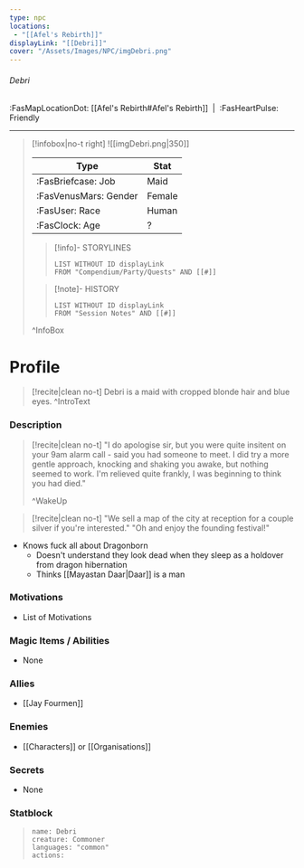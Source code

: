 ```yaml
---
type: npc
locations:
 - "[[Afel's Rebirth]]"
displayLink: "[[Debri]]"
cover: "/Assets/Images/NPC/imgDebri.png"
---
```

###### Debri
<span class="sub2">:FasMapLocationDot: [[Afel's Rebirth#Afel's Rebirth]]&nbsp;&nbsp;|&nbsp;&nbsp;:FasHeartPulse: Friendly </span>
___

> [!infobox|no-t right]
> ![[imgDebri.png|350]]
>
> | Type | Stat |
> | ---- | ---- |
> | :FasBriefcase: Job |  Maid |
> | :FasVenusMars: Gender | Female |
> | :FasUser: Race | Human |
> | :FasClock: Age | ? |
>
>> [!info]- STORYLINES
>>```dataview
>>LIST WITHOUT ID displayLink
>>FROM "Compendium/Party/Quests" AND [[#]]
>
>>[!note]- HISTORY
>>```dataview
>>LIST WITHOUT ID displayLink
>>FROM "Session Notes" AND [[#]]
>
>^InfoBox

# Profile

> [!recite|clean no-t]
>	Debri is a maid with cropped blonde hair and blue eyes.
>^IntroText

### Description

> [!recite|clean no-t]
>	"I do apologise sir, but you were quite insitent on your 9am alarm call - said you had someone to meet. I did try a more gentle approach, knocking and shaking you awake, but nothing seemed to work. I'm relieved quite frankly, I was beginning to think you had died."
>
>^WakeUp

> [!recite|clean no-t]
>	"We sell a map of the city at reception for a couple silver if you're interested."
>	"Oh and enjoy the founding festival!"



- Knows fuck all about Dragonborn
	- Doesn't understand they look dead when they sleep as a holdover from dragon hibernation
	- Thinks [[Mayastan Daar|Daar]] is a man

### Motivations
- List of Motivations

### Magic Items / Abilities
- None

### Allies
- [[Jay Fourmen]]

### Enemies
- [[Characters]] or [[Organisations]]

### Secrets
- None

### Statblock
> ```statblock
> name: Debri
> creature: Commoner
> languages: "common"
> actions: 
